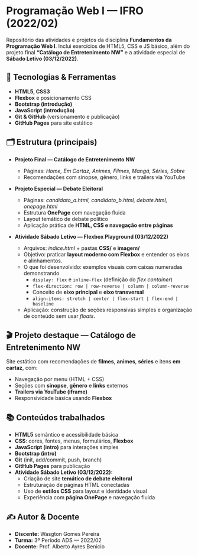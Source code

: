 # Programação Web I — IFRO (2022/02)

Repositório das atividades e projetos da disciplina **Fundamentos da Programação Web I**. Inclui exercícios de HTML5, CSS e JS básico, além do projeto final **“Catálogo de Entretenimento NW”** e a atividade especial de **Sábado Letivo (03/12/2022)**.

## 🔧 Tecnologias & Ferramentas
- **HTML5, CSS3**
- **Flexbox** e posicionamento CSS
- **Bootstrap (introdução)**
- **JavaScript (introdução)**
- **Git & GitHub** (versionamento e publicação)
- **GitHub Pages** para site estático

## 🗂 Estrutura (principais)
- **Projeto Final — Catálogo de Entretenimento NW**  
  - Páginas: *Home, Em Cartaz, Animes, Filmes, Mangá, Séries, Sobre*  
  - Recomendações com sinopse, gênero, links e trailers via YouTube  

- **Projeto Especial — Debate Eleitoral**  
  - Páginas: *candidato_a.html, candidato_b.html, debate.html, onepage.html*  
  - Estrutura **OnePage** com navegação fluida  
  - Layout temático de debate político  
  - Aplicação prática de **HTML, CSS e navegação entre páginas**  

- **Atividade Sábado Letivo — Flexbox Playground (03/12/2022)**  
  - Arquivos: *indice.html* + pastas **CSS/** e **imagem/**  
  - Objetivo: praticar **layout moderno com Flexbox** e entender os eixos e alinhamentos.  
  - O que foi desenvolvido: exemplos visuais com caixas numeradas demonstrando  
    - `display: flex` e `inline-flex` (definição do *flex container*)  
    - `flex-direction: row | row-reverse | column | column-reverse`  
    - Conceito de **eixo principal** e **eixo transversal**  
    - `align-items: stretch | center | flex-start | flex-end | baseline`  
  - Aplicação: construção de seções responsivas simples e organização de conteúdo sem usar *floats*.

## 🎬 Projeto destaque — Catálogo de Entretenimento NW
Site estático com recomendações de **filmes**, **animes**, **séries** e itens **em cartaz**, com:
- Navegação por menu (HTML + CSS)
- Seções com **sinopse**, **gênero** e **links** externos
- **Trailers via YouTube (iframe)**
- Responsividade básica usando **Flexbox**

## 📚 Conteúdos trabalhados
- **HTML5** semântico e acessibilidade básica  
- **CSS**: cores, fontes, menus, formulários, **Flexbox**  
- **JavaScript (intro)** para interações simples  
- **Bootstrap (intro)**  
- **Git** (init, add/commit, push, branch)  
- **GitHub Pages** para publicação  
- **Atividade Sábado Letivo (03/12/2022):**  
  - Criação de site **temático de debate eleitoral**  
  - Estruturação de páginas HTML conectadas  
  - Uso de **estilos CSS** para layout e identidade visual  
  - Experiência com **página OnePage** e navegação fluida  

## ✍️ Autor & Docente
- **Discente:** Wasgton Gomes Pereira  
- **Turma:** 3º Período ADS — 2022/02  
- **Docente:** Prof. Alberto Ayres Benicio
